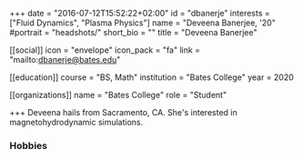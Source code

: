 +++
date = "2016-07-12T15:52:22+02:00"
id = "dbanerje"
interests = ["Fluid Dynamics", "Plasma Physics"]
name = "Deveena Banerjee, '20"
#portrait = "headshots/"
short_bio = ""
title = "Deveena Banerjee"

[[social]]
    icon = "envelope"
    icon_pack = "fa"
    link = "mailto:dbanerje@bates.edu"

[[education]]
    course = "BS, Math"
    institution = "Bates College"
    year = 2020

[[organizations]]
    name = "Bates College"
    role = "Student"

+++ 
Deveena hails from Sacramento, CA. She's interested in magnetohydrodynamic simulations.
### Hobbies

